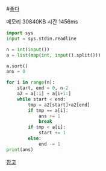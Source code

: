 #[좋다](https://www.acmicpc.net/problem/1253)

메모리 30840KB	시간 1456ms
```python
import sys
input = sys.stdin.readline

n = int(input())
a = list(map(int, input().split()))

a.sort()
ans = 0

for i in range(n):
    start, end = 0, n-2
    a2 = a[:i] + a[i+1:]
    while start < end:
        tmp = a2[start]+a2[end]
        if tmp == a[i]:
            ans += 1
            break
        if tmp < a[i]:
            start += 1
        else:
            end -= 1
print(ans)
```
[참고](https://baby-ohgu.tistory.com/30)